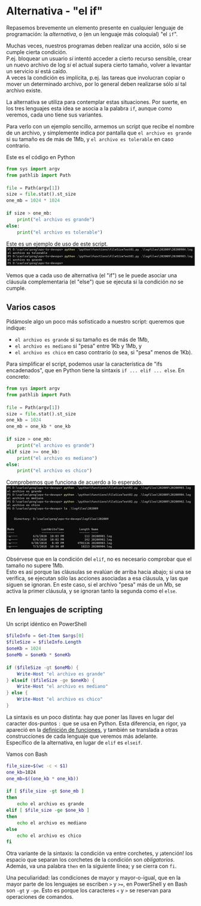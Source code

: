 # Alternativa - "el if"
Repasemos brevemente un elemento presente en cualquier lenguaje de programación: la _alternativa_, o (en un lenguaje más coloquial) "el `if`".

Muchas veces, nuestros programas deben realizar una acción, sólo si se cumple cierta condición.  
P.ej. bloquear un usuario _si_ intentó acceder a cierto recurso sensible, crear un nuevo archivo de log _si_ el actual supera cierto tamaño, volver a levantar un servicio _si_ está caído.  
A veces la condición es implícita, p.ej. las tareas que involucran copiar o mover un determinado archivo, por lo general deben realizarse sólo _si_ tal archivo existe.

La alternativa se utiliza para contemplar estas situaciones. Por suerte, en los tres lenguajes esta idea se asocia a la palabra `if`, aunque como veremos, cada uno tiene sus variantes.

Para verlo con un ejemplo sencillo, armemos un script que recibe el nombre de un archivo, y simplemente indica por pantalla que `el archivo es grande` si su tamaño es de más de 1Mb, y `el archivo es tolerable` en caso contrario.

Este es el código en Python
``` python
from sys import argv
from pathlib import Path

file = Path(argv[1])
size = file.stat().st_size
one_mb = 1024 * 1024

if size > one_mb:
    print("el archivo es grande")
else:
    print("el archivo es tolerable")
```
Este es un ejemplo de uso de este script.
![uso file-size-01](./images/file-size-01.jpg) 

Vemos que a cada uso de alternativa (el "if") se le puede asociar una cláusula complementaria (el "else") que se ejecuta si la condición _no_ se cumple.

## Varios casos
Pidámosle algo un poco más sofisticado a nuestro script: queremos que indique:
- `el archivo es grande` si su tamaño es de más de 1Mb,
- `el archivo es mediano` si "pesa" entre 1Kb y 1Mb, y
- `el archivo es chico` en caso contrario (o sea, si "pesa" menos de 1Kb).

Para simplificar el script, podemos usar la característica de "ifs encadenados", que en Python tiene la sintaxis `if ... elif ... else`. En concreto:
``` python
from sys import argv
from pathlib import Path

file = Path(argv[1])
size = file.stat().st_size
one_kb = 1024
one_mb = one_kb * one_kb

if size > one_mb:
    print("el archivo es grande")
elif size >= one_kb:
    print("el archivo es mediano")
else:
    print("el archivo es chico")
```

Comprobemos que funciona de acuerdo a lo esperado.
![uso file-size-02](./images/file-size-02.jpg) 

Obsérvese que en la condición del `elif`, no es necesario comprobar que el tamaño no supere 1Mb.  
Esto es así porque las cláusulas se evalúan de arriba hacia abajo; si una se verifica, se ejecutan sólo las acciones asociadas a esa cláusula, y las que siguen se ignoran. En este caso, si el archivo "pesa" más de un Mb, se activa la primer cláusula, y se ignoran tanto la segunda como el `else`.


## En lenguajes de scripting
Un script idéntico en PowerShell
``` PowerShell
$fileInfo = Get-Item $args[0]
$fileSize = $fileInfo.Length
$oneKb = 1024
$oneMb = $oneKb * $oneKb

if ($fileSize -gt $oneMb) {
    Write-Host "el archivo es grande"
} elseif ($fileSize -ge $oneKb) {
    Write-Host "el archivo es mediano"
} else {
    Write-Host "el archivo es chico"
}
```

La sintaxis es un poco distinta: hay que poner las llaves en lugar del caracter dos-puntos `:` que se usa en Python. Esta diferencia, en rigor, ya apareció en la [definición de funciones](./funciones.md), y también se translada a otras construcciones de cada lenguaje que veremos más adelante.  
Específico de la alternativa, en lugar de `elif` es `elseif`.  

Vamos con Bash
``` bash
file_size=$(wc -c < $1)
one_kb=1024
one_mb=$((one_kb * one_kb))

if [ $file_size -gt $one_mb ]
then
    echo el archivo es grande
elif [ $file_size -ge $one_kb ] 
then
    echo el archivo es mediano
else
    echo el archivo es chico
fi
```  
Otra variante de la sintaxis: la condición va entre corchetes, y ¡atención! los espacio que separan los corchetes de la condición son _obligatorios_. Además, va una palabra `then` en la siguiente línea; y se cierra con `fi`.

Una peculiaridad: las condiciones de mayor y mayor-o-igual, que en la mayor parte de los lenguajes se escriben `>` y `>=`, en PowerShell y en Bash son `-gt` y `-ge`. Esto es porque los caracteres `<` y `>` se reservan para operaciones de comandos.
